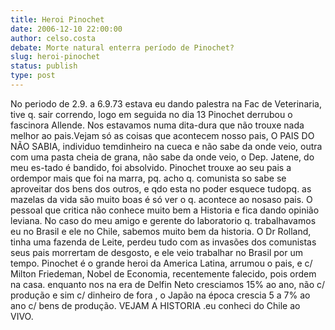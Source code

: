 ```yaml
---
title: Heroi Pinochet
date: 2006-12-10 22:00:00
author: celso.costa
debate: Morte natural enterra período de Pinochet?
slug: heroi-pinochet
status: publish 
type: post
---
```


No periodo de 2.9. a 6.9.73 estava eu dando palestra na Fac de Veterinaria, tive q. sair correndo, logo em seguida no dia 13 Pinochet derrubou o fascinora Allende. Nos estavamos numa dita-dura que não trouxe nada melhor ao pais.Vejam só as coisas que acontecem nosso pais, O PAIS DO NÃO SABIA, individuo temdinheiro na cueca e não sabe da onde veio, outra com uma pasta cheia de grana, não sabe da onde veio, o Dep. Jatene, do meu es-tado é bandido, foi absolvido. Pinochet trouxe ao seu pais a ordempor mais que foi na marra, pq. acho q. comunista so sabe se aproveitar dos bens dos outros, e qdo esta no poder esquece tudopq. as mazelas da vida são muito boas é só ver o q. acontece ao nosaso pais. O pessoal que critica não conhece muito bem a Historia e fica dando opinião leviana. No caso do meu amigo e gerente do laboratorio q. trabalhavamos eu no Brasil e ele no Chile, sabemos muito bem da historia. O Dr Rolland, tinha uma fazenda de Leite, perdeu tudo com as invasões dos comunistas seus pais morrertam de desgosto, e ele veio trabalhar no Brasil por um tempo. Pinochet é o grande heroi da America Latina, arrumou o pais, e c/ Milton Friedeman, Nobel de Economia, recentemente falecido, pois ordem na casa. enquanto nos na era de Delfin Neto cresciamos 15% ao ano, não c/ produção e sim c/ dinheiro de fora , o Japão na época crescia 5 a 7% ao ano c/ bens de produção. VEJAM A HISTORIA .eu conheci do Chile ao VIVO.

